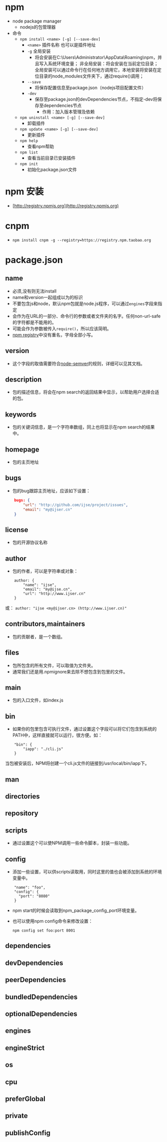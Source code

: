# npm
- node package manager
    * nodejs的包管理器
- 命令
    * `npm install <name> [-g] [--save-dev]`
        - `<name>` 插件名称 也可以是插件地址
        - `-g` 全局安装
            * 将会安装在C:\Users\Administrator\AppData\Roaming\npm，并且写入系统环境变量；  非全局安装：将会安装在当前定位目录；  全局安装可以通过命令行在任何地方调用它，本地安装将安装在定位目录的node_modules文件夹下，通过require()调用；
        - `--save`
            * 将保存配置信息至package.json（nodejs项目配置文件）
        - `-dev`
            * 保存至package.json的devDependencies节点，不指定-dev将保存至dependencies节点
                * 作用：加入版本管理及依赖
    * `npm uninstall <name> [-g] [--save-dev]`
        - 卸载插件
    * `npm update <name> [-g] [--save-dev]`
        - 更新插件
    * `npm help`
        - 查看npm帮助
    * `npm list`
        - 查看当前目录已安装插件
    * `npm init`
        - 初始化package.json文件

# npm 安装
- [http://registry.npmjs.org](http://registry.npmjs.org)

# cnpm
- `npm install cnpm -g --registry=https://registry.npm.taobao.org`

# package.json
## name
- 必须,没有则无法install
- name和version一起组成以为的标识
- 不要包含js和node，默认npm包就是node.js程序，可以通过`engines`字段来指定
- 会作为在URL的一部分、命令行的参数或者文件夹的名字。任何non-url-safe的字符都是不能用的。
- 可能会作为参数被传入`require()`，所以应该简明。
- [npm registry](http://registry.npmjs.org/)中没有重名，字母全部小写。

## version
- 这个字段的取值需要符合[node-semver](https://github.com/npm/node-semver)的规则，详细可以见其文档。
## description

- 包的描述信息，将会在npm search的返回结果中显示，以帮助用户选择合适的包。

## keywords
- 包的关键词信息，是一个字符串数组，同上也将显示在npm search的结果中。

## homepage

- 包的主页地址

## bugs

- 包的bug跟踪主页地址，应该如下设置：
```json
    bugs: {  
        "url": "http://github.com/ijse/project/issues",
        "email": "my@ijser.cn"
    }
```
## license

- 包的开源协议名称

## author

- 包的作者，可以是字符串或对象：
```
    author: {  
        "name": "ijse",
        "email": "my@ijse.cn",
        "url": "http://www.ijser.cn"
    }
```
或：
    `author: "ijse <my@ijser.cn> (http://www.ijser.cn)"`

## contributors,maintainers

- 包的贡献者，是一个数组。

## files

- 包所包含的所有文件，可以取值为文件夹。
- 通常我们还是用.npmignore来去除不想包含到包里的文件。

## main

- 包的入口文件，如index.js

## bin

- 如果你的包里包含可执行文件，通过设置这个字段可以将它们包含到系统的PATH中，这样直接就可以运行，很方便。如：
```
    "bin": {
        "iapp": "./cli.js"
    }
```
当包被安装后，NPM将创建一个cli.js文件的链接到/usr/local/bin/iapp下。

## man

## directories

## repository

## scripts

- 通过设置这个可以使NPM调用一些命令脚本，封装一些功能。

## config

- 添加一些设置，可以供scripts读取用，同时这里的值也会被添加到系统的环境变量中。
```
    "name": "foo",
    "config": {
      "port": "8080"
    }
```
- npm start的时候会读取到npm_package_config_port环境变量。
- 也可以使用npm config命令来修改设置：

    `npm config set foo:port 8001`

## dependencies

## devDependencies

## peerDependencies

## bundledDependencies

## optionalDependencies

## engines

## engineStrict

## os

## cpu

## preferGlobal

## private

## publishConfig
